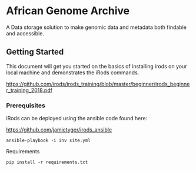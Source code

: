 # African Genome Archive

A Data storage solution to make genomic data and metadata both findable and accessible.

## Getting Started

This document will get you started on the basics of installing irods on your local machine and demonstrates the iRods commands. 

https://github.com/irods/irods_training/blob/master/beginner/irods_beginner_training_2018.pdf


### Prerequisites

iRods can be deployed using the ansible code found here:

https://github.com/jamietyger/irods_ansible

```
ansible-playbook -i inv site.yml

```

Requirements

```
pip install -r requirements.txt
```



